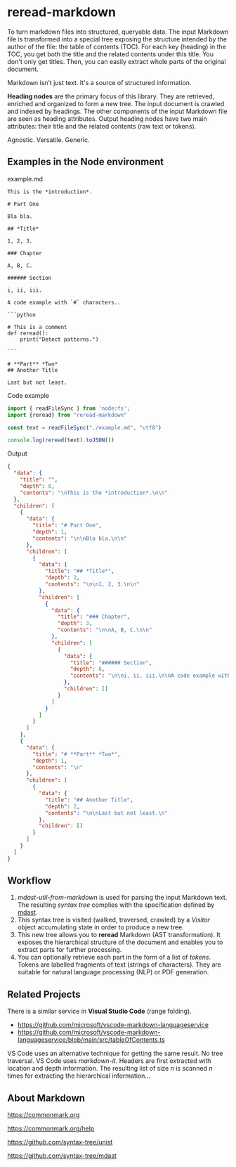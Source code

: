 
# reread-markdown

To turn markdown files into structured, queryable data. The input Markdown file is transformed into a special tree exposing the structure intended by the author of the file: the table of contents (TOC). For each key (heading) in the TOC, you get both the title and the related contents under this title. You don't only get titles. Then, you can easily extract whole parts of the original document.


Markdown isn’t just text. It's a source of structured information.


**Heading nodes** are the primary focus of this library. They are retrieved, enriched and organized to form a new tree. The input document is crawled and indexed by headings. The other components of the input Markdown file are seen as heading attributes. Output heading nodes have two main attributes: their title and the related contents (raw text or tokens).

Agnostic. Versatile. Generic.

## Examples in the Node environment

example.md

    This is the *introduction*.

    # Part One

    Bla bla.

    ## *Title*

    1, 2, 3.

    ### Chapter

    A, B, C.

    ###### Section

    i, ii, iii.

    A code example with `#` characters..

    ```python

    # This is a comment
    def reread():
        print("Detect patterns.")

    ```

    # **Part** *Two*
    ## Another Title

    Last but not least.
    


Code example

```javascript
import { readFileSync } from 'node:fs';
import {reread} from "reread-markdown"

const text = readFileSync("./example.md", "utf8")

console.log(reread(text).toJSON())

```

Output
```json
{
  "data": {
    "title": "",
    "depth": 0,
    "contents": "\nThis is the *introduction*.\n\n"
  },
  "children": [
    {
      "data": {
        "title": "# Part One",
        "depth": 1,
        "contents": "\n\nBla bla.\n\n"
      },
      "children": [
        {
          "data": {
            "title": "## *Title*",
            "depth": 2,
            "contents": "\n\n1, 2, 3.\n\n"
          },
          "children": [
            {
              "data": {
                "title": "### Chapter",
                "depth": 3,
                "contents": "\n\nA, B, C.\n\n"
              },
              "children": [
                {
                  "data": {
                    "title": "###### Section",
                    "depth": 6,
                    "contents": "\n\ni, ii, iii.\n\nA code example with `#` characters..\n\n```python\n\n# This is a comment\ndef reread():\n    print(\"Detect patterns.\")\n\n```\n\n"
                  },
                  "children": []
                }
              ]
            }
          ]
        }
      ]
    },
    {
      "data": {
        "title": "# **Part** *Two*",
        "depth": 1,
        "contents": "\n"
      },
      "children": [
        {
          "data": {
            "title": "## Another Title",
            "depth": 2,
            "contents": "\n\nLast but not least.\n"
          },
          "children": []
        }
      ]
    }
  ]
}

```


## Workflow

1. *mdast-util-from-markdown* is used for parsing the input Markdown text. The resulting *syntax tree* complies with the specification defined by [mdast](https://github.com/syntax-tree/mdast).
2. This syntax tree is visited (walked, traversed, crawled) by a *Visitor* object accumulating state in order to produce a new tree.
3. This new tree allows you to **reread** Markdown (AST transformation). It exposes the hierarchical structure of the document and enables you to extract parts for further processing.
4. You can optionally retrieve each part in the form of a list of *tokens*. Tokens are labelled fragments of text (strings of characters). They are suitable for natural language processing (NLP) or PDF generation.

## Related Projects

There is a similar service in **Visual Studio Code** (range folding).
- https://github.com/microsoft/vscode-markdown-languageservice
- https://github.com/microsoft/vscode-markdown-languageservice/blob/main/src/tableOfContents.ts

VS Code uses an alternative technique for getting the same result. No tree traversal. VS Code uses *markdown-it*. Headers are first extracted with location and depth information. The resulting list of size *n* is scanned *n* times for extracting the hierarchical information...


## About Markdown

https://commonmark.org

https://commonmark.org/help

https://github.com/syntax-tree/unist

https://github.com/syntax-tree/mdast

